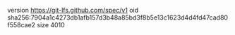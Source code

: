 version https://git-lfs.github.com/spec/v1
oid sha256:7904a1c4273db1afb157d3b48a85bd3f8b5e13c1623d4d4fd47cad80f558cae2
size 4010
